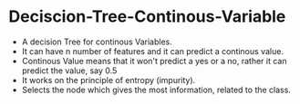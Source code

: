 # Deciscion-Tree-Continous-Variable
* A decision Tree for continous Variables.
* It can have n number of features and it can predict a continous value.
* Continous Value means that it won't predict a yes or a no, rather it can predict the value, say 0.5
* It works on the principle of entropy (impurity).
* Selects the node which gives the most information, related to the class.
